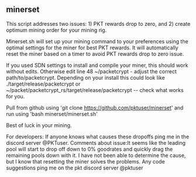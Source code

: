 ## minerset

This script addresses two issues: 1) PKT rewards drop to zero, and 2) create optimum mining order for your mining rig.

Minerset.sh will set up your mining command to your preferences using the optimal settings for the miner for best PKT rewards. It will automatically reset the miner based on a timer to avoid PKT rewards drop to zero issue.

If you used SDN settings to install and compile your miner, this should work without edits. Otherwise edit line 48 ~/packetcrypt - adjust the correct path/to/packetcrypt. Depending on your install this could look like ./target/release/packetcrypt or ~/packet/packetcrypt_rs/target/release/packetcrypt -- check what works for you.

Pull from github using 'git clone https://github.com/pktuser/minerset' and run using 'bash minerset/minerset.sh'

Best of luck in your mining.


For developers:
If anyone knows what causes these dropoffs ping me in the discord server @PKTuser.
Comments about issue:It seems like the leading pool will start to drop off down to 0% goodrates and quickly drag the remaining pools down with it. I have not been able to determine the cause, but I know that resetting the miner solves the problems.
Any code suggestions ping me on the pkt discord server @pktuser
